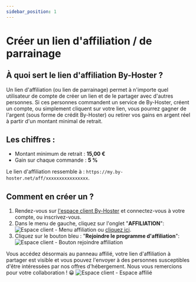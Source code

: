 ```yaml
---
sidebar_position: 1
---
```


# Créer un lien d'affiliation / de parrainage

## À quoi sert le lien d'affiliation By-Hoster ?
Un lien d'affiliation (ou lien de parrainage) permet à n'importe quel utilisateur de compte de créer un lien et de le partager avec d'autres personnes. Si ces personnes commandent un service de By-Hoster, créent un compte, ou simplement cliquent sur votre lien, vous pourrez gagner de l'argent (sous forme de crédit By-Hoster) ou retirer vos gains en argent réel à partir d'un montant minimal de retrait.

## Les chiffres :
- Montant minimum de retrait : **15,00 €**
- Gain sur chaque commande : **5 %**

Le lien d'affiliation ressemble à : `https://my.by-hoster.net/aff/xxxxxxxxxxxxxxxx`.

## Comment en créer un ?
1. Rendez-vous sur [l'espace client By-Hoster](https://my.by-hoster.net/client) et connectez-vous à votre compte, ou inscrivez-vous.
2. Dans le menu de gauche, cliquez sur l'onglet "**AFFILIATION**":
   ![Espace client - Menu affiliation](https://media.discordapp.net/attachments/693203267009904680/1198732943850492004/image.png?ex=65bffa0d&is=65ad850d&hm=a59b4b51c36e37f1d5f347a84dc71d678c20b26da7f5d53c20a19c7c8cdbcf67&=&format=webp) ou [cliquez ici](https://my.by-hoster.net/client/affiliate).
3. Cliquez sur le bouton bleu : "**Rejoindre le programme d'affiliation**":
   ![Espace client - Bouton rejoindre affiliation](https://media.discordapp.net/attachments/693203267009904680/1198734345725280286/image.png?ex=65bffb5b&is=65ad865b&hm=e0c617a0e24665903a118bebf94456a9856be9ccc3a89e6454b6d8e986151894&=&format=webp)

Vous accédez désormais au panneau affilié, votre lien d'affiliation à partager est visible et vous pouvez l'envoyer à des personnes susceptibles d'être intéressées par nos offres d'hébergement. Nous vous remercions pour votre collaboration ! 😀
![Espace client - Espace affilié](https://media.discordapp.net/attachments/693203267009904680/1198735707418656788/image.png?ex=65bffca0&is=65ad87a0&hm=69999bd235477730df2ca54c47c94bfe800e17c3636f3d046a5f0cbeec73f124&=&format=webp)
